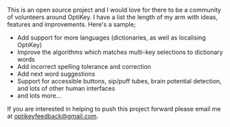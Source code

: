 This is an open source project and I would love for there to be a community of volunteers around OptiKey. I have a list the length of my arm with ideas, features and improvements. Here's a sample;

* Add support for more languages (dictionaries, as well as localising OptiKey)
* Improve the algorithms which matches multi-key selections to dictionary words
* Add incorrect spelling tolerance and correction
* Add next word suggestions
* Support for accessible buttons, sip/puff tubes, brain potential detection, and lots of other human interfaces
* and lots more...

If you are interested in helping to push this project forward please email me at [optikeyfeedback@gmail.com](mailto:optikeyfeedback@gmail.com).